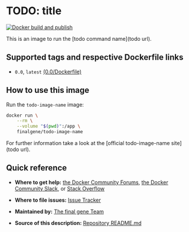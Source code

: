 # TODO: title

[![Docker build and publish](https://github.com/final-gene/docker-hub-todo-image-name/actions/workflows/publish.yml/badge.svg)](https://github.com/final-gene/docker-hub-todo-image-name/actions/workflows/publish.yml)

This is an image to run the [todo command name](todo url).

## Supported tags and respective Dockerfile links
-   `0.0`, `latest` [(0.0/Dockerfile)](https://github.com/finalgene/docker-hub-todo-image-name/blob/master/0.0/Dockerfile)

## How to use this image
Run the `todo-image-name` image:

```bash
docker run \
    --rm \
    --volume "$(pwd)":/app \
    finalgene/todo-image-name
```

For further information take a look at the [official todo-image-name site](todo url).

## Quick reference
-   **Where to get help:**
[the Docker Community Forums](https://forums.docker.com),
[the Docker Community Slack](https://blog.docker.com/2016/11/introducing-docker-community-directory-docker-community-slack),
or [Stack Overflow](https://stackoverflow.com/search?tab=newest&q=docker)

* **Where to file issues:**
[Issue Tracker](https://github.com/finalgene/docker-hub-todo-image-name/issues)

* **Maintained by:**
[The final gene Team](https://github.com/finalgene)

* **Source of this description:**
[Repository README.md](https://github.com/finalgene/docker-hub-todo-image-name/blob/master/README.md)
